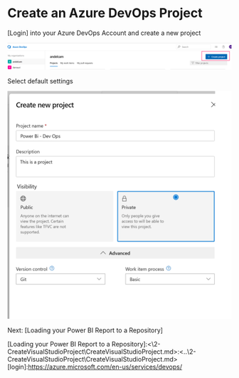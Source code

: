 # Create an Azure DevOps Project

[Login] into your Azure DevOps Account and create a new project

 ![Create New Project](CreateAzureDevOpsProject.png)

 Select default settings

 ![Create New Project](NewProjectDefinition.png)  

  Next: [Loading your Power BI Report to a Repository]

   [Loading your Power BI Report to a Repository]:<\2-CreateVisualStudioProject\CreateVisualStudioProject.md>:<..\2-CreateVisualStudioProject\CreateVisualStudioProject.md>
   [login]:https://azure.microsoft.com/en-us/services/devops/
